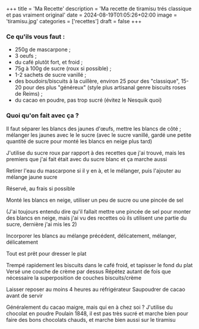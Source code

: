 +++
title = 'Ma Recette'
description = 'Ma recette de tiramisu trés classique et pas vraiment original'
date = 2024-08-19T01:05:26+02:00
image = 'tiramisu.jpg'
categories = ['recettes']
draft = false
+++

### Ce qu'ils vous faut :

- 250g de mascarpone ;
- 3 oeufs ;
- du café plutôt fort, et froid ;
- 75g à 100g de sucre (roux si possible) ;
- 1-2 sachets de sucre vanillé ;
- des boudoirs/biscuits à la cuillère, environ 25 pour des "classique", 15-20 pour des plus "généreux" (style plus artisanal genre biscuits roses de Reims) ;
- du cacao en poudre, pas trop sucré (évitez le Nesquik quoi)

### Quoi qu'on fait avec ça ?

Il faut séparer les blancs des jaunes d'œufs, mettre les blancs de côté ;
mélanger les jaunes avec le le sucre (avec le sucre vanillé, gardé une petite quantité de sucre pour monté les blancs en neige plus tard)

J'utilise du sucre roux par rapport à des recettes que j'ai trouvé, mais les premiers que j'ai fait était avec du sucre blanc et ça marche aussi

Retirer l'eau du mascarpone si il y en à, et le mélanger, puis l'ajouter au mélange jaune sucre

Réservé, au frais si possible

Monté les blancs en neige, utiliser un peu de sucre ou une pincée de sel

(J'ai toujours entendu dire qu'il fallait mettre une pincée de sel pour monter des blancs en neige, mais j'ai vu des recettes où ils utilisent une partie du sucre, dernière j'ai mis les 2)

Incorporer les blancs au mélange précédent, délicatement, mélanger, délicatement

Tout est prêt pour dresser le plat

Trempé rapidement les biscuits dans le café froid, et tapisser le fond du plat 
Versé une couche de crème par dessus 
Répétez autant de fois que nécessaire la superposition de couches biscuits/crème

Laisser reposer au moins 4 heures au réfrigérateur
Saupoudrer de cacao avant de servir

Généralement du cacao maigre, mais qui en à chez soi ? 
J'utilise du chocolat en poudre Poulain 1848, il est pas très sucré et marche bien pour faire des bons chocolats chauds, et marche bien aussi sur le tiramisu 

